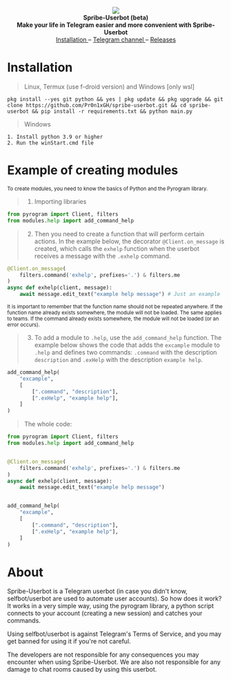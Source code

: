 <p align="center">
  <img src="https://github.com/Pr0n1xGH/scr/blob/main/logo.png" />
  <br>
  <b>Spribe-Userbot (beta)</b>
  <br>
  <b>Make your life in Telegram easier and more convenient with Spribe-Userbot</b>
  <br>
  <a href='https://github.com/Pr0n1xGH/spribe-userbot#installation'>
        Installation
  </a>
  –
  <a href='https://t.me/tgscriptss'>
        Telegram channel
  </a>
  –
  <a href="https://github.com/Pr0n1xGH/spribe-userbot/releases">
        Releases
  </a>
  <br>
</p>

# Installation
> Linux, Termux (use f-droid version) and Windows [only wsl]

<pre><code>pkg install --yes git python && yes | pkg update && pkg upgrade && git clone https://github.com/Pr0n1xGH/spribe-userbot.git && cd spribe-userbot && pip install -r requirements.txt && python main.py</pre></code>

> Windows

<pre><code>1. Install python 3.9 or higher
2. Run the winStart.cmd file</pre></code>

# Example of creating modules
<sup>To create modules, you need to know the basics of Python and the Pyrogram library.</sup>
> 1. Importing libraries
```python
from pyrogram import Client, filters
from modules.help import add_command_help
```
> 2. Then you need to create a function that will perform certain actions. In the example below, the decorator `@Client.on_message` is created, which calls the `exhelp` function when the userbot receives a message with the `.exhelp` command.
```python
@Client.on_message(
    filters.command('exhelp', prefixes='.') & filters.me
)
async def exhelp(client, message):
    await message.edit_text("example help message") # Just an example
```

<sub>It is important to remember that the function name should not be repeated anywhere. If the function name already exists somewhere, the module will not be loaded. The same applies to teams. If the command already exists somewhere, the module will not be loaded (or an error occurs).</sup>

> 3. To add a module to `.help`, use the `add_command_help` function. The example below shows the code that adds the `excample` module to `.help` and defines two commands: `.command` with the description `description` and `.exHelp` with the description `example help`.

```python
add_command_help(
    "excample",
    [
        [".command", "description"],
        [".exHelp", "example help"],
    ]
)
```

> The whole code:
```python
from pyrogram import Client, filters
from modules.help import add_command_help


@Client.on_message(
    filters.command('exhelp', prefixes='.') & filters.me
)
async def exhelp(client, message):
    await message.edit_text("example help message")


add_command_help(
    "excample",
    [
        [".command", "description"],
        [".exHelp", "example help"],
    ]
)
```

# About
<p>Spribe-Userbot is a Telegram userbot (in case you didn't know, selfbot/userbot are used to automate user accounts).
So how does it work? It works in a very simple way, using the pyrogram library, a python script connects to your account (creating a new session) and catches your commands.

Using selfbot/userbot is against Telegram's Terms of Service, and you may get banned for using it if you're not careful.

The developers are not responsible for any consequences you may encounter when using Spribe-Userbot. We are also not
responsible for any damage to chat rooms caused by using this userbot.</p>
